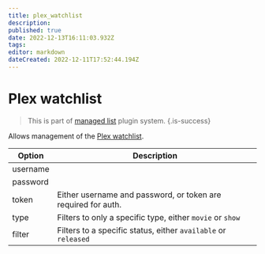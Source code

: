 ```yaml
---
title: plex_watchlist
description: 
published: true
date: 2022-12-13T16:11:03.932Z
tags: 
editor: markdown
dateCreated: 2022-12-11T17:52:44.194Z
---
```


# Plex watchlist

> This is part of [managed list](/Plugins/List) plugin system.
{.is-success}

Allows management of the [Plex watchlist](https://support.plex.tv/articles/universal-watchlist/).

|  Option  |  Description  |
| --- | --- |
|username||
|password||
|token|Either username and password, or token are required for auth.|
|type|Filters to only a specific type, either `movie` or `show`|
|filter|Filters to a specific status, either `available` or `released`|
